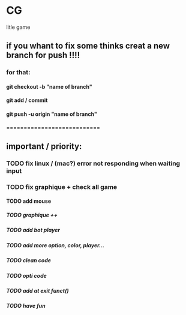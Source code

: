 # CG
litle game

## if you whant to fix some thinks creat a new branch for push !!!!
### for that:
#### git checkout -b "name of branch"
#### git add / commit
#### git push -u origin "name of branch"

===========================

## important / priority:

### TODO fix linux / (mac?) error not responding when waiting input

### TODO fix graphique + check all game

#### TODO add mouse

##### TODO graphique ++

##### TODO add bot player

##### TODO add more option, color, player...

##### TODO clean code

##### TODO opti code

##### TODO add at exit funct()

##### TODO have fun
